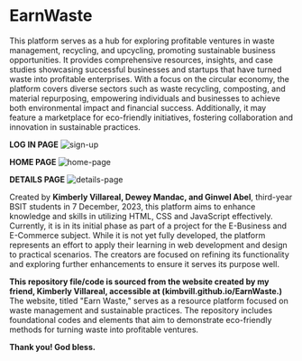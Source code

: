 # EarnWaste
This platform serves as a hub for exploring profitable ventures in waste management, recycling, and upcycling, promoting sustainable business opportunities. It provides comprehensive resources, insights, and case studies showcasing successful businesses and startups that have turned waste into profitable enterprises. With a focus on the circular economy, the platform covers diverse sectors such as waste recycling, composting, and material repurposing, empowering individuals and businesses to achieve both environmental impact and financial success. Additionally, it may feature a marketplace for eco-friendly initiatives, fostering collaboration and innovation in sustainable practices.

**LOG IN PAGE**
![sign-up](https://github.com/user-attachments/assets/0c152bda-2a03-497a-87cb-2c3d009de0d7)

**HOME PAGE**
![home-page](https://github.com/user-attachments/assets/e78e5bb1-3b6c-499b-b528-fd6722105a26)

**DETAILS PAGE**
![details-page](https://github.com/user-attachments/assets/b02cd95e-0fbc-42c9-81d1-93a3df2ba3ea)

Created by **Kimberly Villareal, Dewey Mandac, and Ginwel Abel**, third-year BSIT students in 7 December, 2023, this platform aims to enhance knowledge and skills in utilizing HTML, CSS and JavaScript effectively. Currently, it is in its initial phase as part of a project for the E-Business and E-Commerce subject. While it is not yet fully developed, the platform represents an effort to apply their learning in web development and design to practical scenarios. The creators are focused on refining its functionality and exploring further enhancements to ensure it serves its purpose well.

**This repository file/code is sourced from the website created by my friend, Kimberly Villareal, accessible at (kimbvill.github.io/EarnWaste.)** The website, titled "Earn Waste," serves as a resource platform focused on waste management and sustainable practices. The repository includes foundational codes and elements that aim to demonstrate eco-friendly methods for turning waste into profitable ventures.

**Thank you! God bless.**



